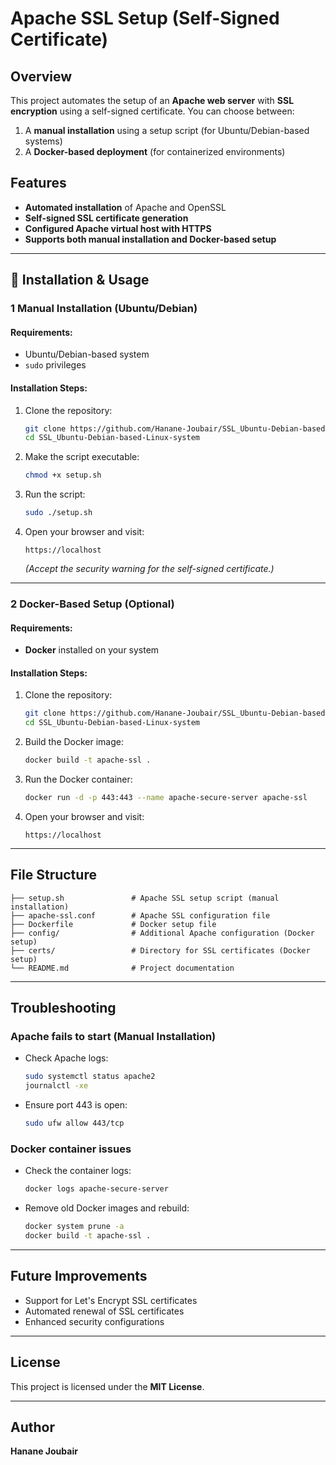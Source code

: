 # Apache SSL Setup (Self-Signed Certificate)

## Overview
This project automates the setup of an **Apache web server** with **SSL encryption** using a self-signed certificate. You can choose between:
1. A **manual installation** using a setup script (for Ubuntu/Debian-based systems)
2. A **Docker-based deployment** (for containerized environments)

## Features
- **Automated installation** of Apache and OpenSSL
- **Self-signed SSL certificate generation**
- **Configured Apache virtual host with HTTPS**
- **Supports both manual installation and Docker-based setup**

---

## 🚀 Installation & Usage

### **1 Manual Installation (Ubuntu/Debian)**
#### **Requirements:**
- Ubuntu/Debian-based system
- `sudo` privileges

#### **Installation Steps:**
1. Clone the repository:
   ```bash
   git clone https://github.com/Hanane-Joubair/SSL_Ubuntu-Debian-based-Linux-system.git
   cd SSL_Ubuntu-Debian-based-Linux-system
   ```
2. Make the script executable:
   ```bash
   chmod +x setup.sh
   ```
3. Run the script:
   ```bash
   sudo ./setup.sh
   ```
4. Open your browser and visit:
   ```
   https://localhost
   ```
   *(Accept the security warning for the self-signed certificate.)*

---

### **2 Docker-Based Setup (Optional)**
#### **Requirements:**
- **Docker** installed on your system

#### **Installation Steps:**
1. Clone the repository:
   ```bash
   git clone https://github.com/Hanane-Joubair/SSL_Ubuntu-Debian-based-Linux-system.git
   cd SSL_Ubuntu-Debian-based-Linux-system
   ```
2. Build the Docker image:
   ```bash
   docker build -t apache-ssl .
   ```
3. Run the Docker container:
   ```bash
   docker run -d -p 443:443 --name apache-secure-server apache-ssl
   ```
4. Open your browser and visit:
   ```
   https://localhost
   ```

---

##  File Structure
```
├── setup.sh               # Apache SSL setup script (manual installation)
├── apache-ssl.conf        # Apache SSL configuration file
├── Dockerfile             # Docker setup file
├── config/                # Additional Apache configuration (Docker setup)
├── certs/                 # Directory for SSL certificates (Docker setup)
└── README.md              # Project documentation
```

---

##  Troubleshooting
###  **Apache fails to start (Manual Installation)**
- Check Apache logs:
  ```bash
  sudo systemctl status apache2
  journalctl -xe
  ```
- Ensure port 443 is open:
  ```bash
  sudo ufw allow 443/tcp
  ```

### **Docker container issues**
- Check the container logs:
  ```bash
  docker logs apache-secure-server
  ```
- Remove old Docker images and rebuild:
  ```bash
  docker system prune -a
  docker build -t apache-ssl .
  ```

---

##  Future Improvements
- Support for Let's Encrypt SSL certificates
- Automated renewal of SSL certificates
- Enhanced security configurations

---

##  License
This project is licensed under the **MIT License**.

---

##  Author
**Hanane Joubair**

